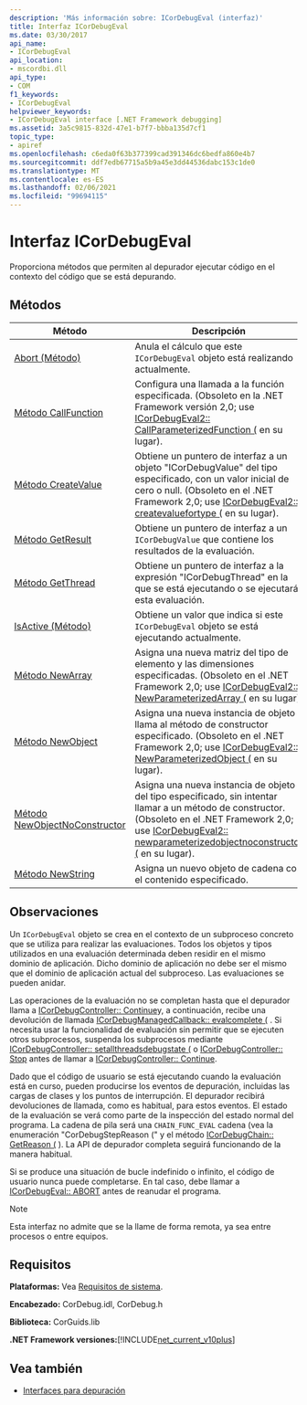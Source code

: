 ```yaml
---
description: 'Más información sobre: ICorDebugEval (interfaz)'
title: Interfaz ICorDebugEval
ms.date: 03/30/2017
api_name:
- ICorDebugEval
api_location:
- mscordbi.dll
api_type:
- COM
f1_keywords:
- ICorDebugEval
helpviewer_keywords:
- ICorDebugEval interface [.NET Framework debugging]
ms.assetid: 3a5c9815-832d-47e1-b7f7-bbba135d7cf1
topic_type:
- apiref
ms.openlocfilehash: c6eda0f63b377399cad391346dc6bedfa860e4b7
ms.sourcegitcommit: ddf7edb67715a5b9a45e3dd44536dabc153c1de0
ms.translationtype: MT
ms.contentlocale: es-ES
ms.lasthandoff: 02/06/2021
ms.locfileid: "99694115"
---
```

# <a name="icordebugeval-interface"></a>Interfaz ICorDebugEval

Proporciona métodos que permiten al depurador ejecutar código en el contexto del código que se está depurando.  
  
## <a name="methods"></a>Métodos  
  
|Método|Descripción|  
|------------|-----------------|  
|[Abort (Método)](icordebugeval-abort-method.md)|Anula el cálculo que este `ICorDebugEval` objeto está realizando actualmente.|  
|[Método CallFunction](icordebugeval-callfunction-method.md)|Configura una llamada a la función especificada. (Obsoleto en la .NET Framework versión 2,0; use [ICorDebugEval2:: CallParameterizedFunction (](icordebugeval2-callparameterizedfunction-method.md) en su lugar).|  
|[Método CreateValue](icordebugeval-createvalue-method.md)|Obtiene un puntero de interfaz a un objeto "ICorDebugValue" del tipo especificado, con un valor inicial de cero o null. (Obsoleto en el .NET Framework 2,0; use [ICorDebugEval2:: createvaluefortype (](icordebugeval2-createvaluefortype-method.md) en su lugar).|  
|[Método GetResult](icordebugeval-getresult-method.md)|Obtiene un puntero de interfaz a un `ICorDebugValue` que contiene los resultados de la evaluación.|  
|[Método GetThread](icordebugeval-getthread-method.md)|Obtiene un puntero de interfaz a la expresión "ICorDebugThread" en la que se está ejecutando o se ejecutará esta evaluación.|  
|[IsActive (Método)](icordebugeval-isactive-method.md)|Obtiene un valor que indica si este `ICorDebugEval` objeto se está ejecutando actualmente.|  
|[Método NewArray](icordebugeval-newarray-method.md)|Asigna una nueva matriz del tipo de elemento y las dimensiones especificadas. (Obsoleto en el .NET Framework 2,0; use [ICorDebugEval2:: NewParameterizedArray (](icordebugeval2-newparameterizedarray-method.md) en su lugar).|  
|[Método NewObject](icordebugeval-newobject-method.md)|Asigna una nueva instancia de objeto y llama al método de constructor especificado. (Obsoleto en el .NET Framework 2,0; use [ICorDebugEval2:: NewParameterizedObject (](icordebugeval2-newparameterizedobject-method.md) en su lugar).|  
|[Método NewObjectNoConstructor](icordebugeval-newobjectnoconstructor-method.md)|Asigna una nueva instancia de objeto del tipo especificado, sin intentar llamar a un método de constructor. (Obsoleto en el .NET Framework 2,0; use [ICorDebugEval2:: newparameterizedobjectnoconstructor (](icordebugeval2-newparameterizedobjectnoconstructor-method.md) en su lugar).|  
|[Método NewString](icordebugeval-newstring-method.md)|Asigna un nuevo objeto de cadena con el contenido especificado.|  
  
## <a name="remarks"></a>Observaciones  

 Un `ICorDebugEval` objeto se crea en el contexto de un subproceso concreto que se utiliza para realizar las evaluaciones. Todos los objetos y tipos utilizados en una evaluación determinada deben residir en el mismo dominio de aplicación. Dicho dominio de aplicación no debe ser el mismo que el dominio de aplicación actual del subproceso. Las evaluaciones se pueden anidar.  
  
 Las operaciones de la evaluación no se completan hasta que el depurador llama a [ICorDebugController:: Continue](icordebugcontroller-continue-method.md)y, a continuación, recibe una devolución de llamada [ICorDebugManagedCallback:: evalcomplete (](icordebugmanagedcallback-evalcomplete-method.md) . Si necesita usar la funcionalidad de evaluación sin permitir que se ejecuten otros subprocesos, suspenda los subprocesos mediante [ICorDebugController:: setallthreadsdebugstate (](icordebugcontroller-setallthreadsdebugstate-method.md) o [ICorDebugController:: Stop](icordebugcontroller-stop-method.md) antes de llamar a [ICorDebugController:: Continue](icordebugcontroller-continue-method.md).  
  
 Dado que el código de usuario se está ejecutando cuando la evaluación está en curso, pueden producirse los eventos de depuración, incluidas las cargas de clases y los puntos de interrupción. El depurador recibirá devoluciones de llamada, como es habitual, para estos eventos. El estado de la evaluación se verá como parte de la inspección del estado normal del programa. La cadena de pila será una `CHAIN_FUNC_EVAL` cadena (vea la enumeración "CorDebugStepReason (" y el método [ICorDebugChain:: GetReason (](icordebugchain-getreason-method.md) ). La API de depurador completa seguirá funcionando de la manera habitual.  
  
 Si se produce una situación de bucle indefinido o infinito, el código de usuario nunca puede completarse. En tal caso, debe llamar a [ICorDebugEval:: ABORT](icordebugeval-abort-method.md) antes de reanudar el programa.  
  
> [!NOTE]
> Esta interfaz no admite que se la llame de forma remota, ya sea entre procesos o entre equipos.  
  
## <a name="requirements"></a>Requisitos  

 **Plataformas:** Vea [Requisitos de sistema](../../get-started/system-requirements.md).  
  
 **Encabezado:** CorDebug.idl, CorDebug.h  
  
 **Biblioteca:** CorGuids.lib  
  
 **.NET Framework versiones:**[!INCLUDE[net_current_v10plus](../../../../includes/net-current-v10plus-md.md)]  
  
## <a name="see-also"></a>Vea también

- [Interfaces para depuración](debugging-interfaces.md)

